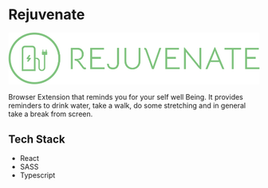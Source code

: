 # Rejuvenate

![Rejuvenate Logo](public/images/Logo/transparent.png)

<!-- ![]() -->

Browser Extension that reminds you for your self well Being. It provides reminders to drink water, take a walk, do some stretching and in general take a break from screen.

<h2>Tech Stack</h2>
<ul>
  <li>React</li>
  <li>SASS</li>
  <li>Typescript</li>
</ul>
